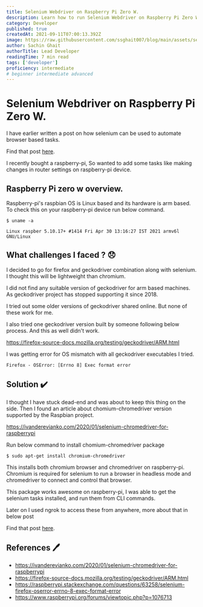 ```yaml
---
title: Selenium Webdriver on Raspberry Pi Zero W.
description: Learn how to run Selenium Webdriver on Raspberry Pi Zero W with the help of chromium-chromedriver package. This guide walks you through the process of installing and using the package to automate browser-based tasks
category: Developer
published: true
createdAt: 2021-09-11T07:00:13.392Z
image: https://raw.githubusercontent.com/ssghait007/blog/main/assets/selenium-on-raspberry-pi.webp
author: Sachin Ghait
authorTitle: Lead Developer
readingTime: 7 min read
tags: ['developer']
proficiency: intermediate
# beginner intermediate advanced 
---
```


# Selenium Webdriver on Raspberry Pi Zero W.

I have earlier written a post on how selenium can be used to automate browser based tasks.

Find that post [here](https://onthegoalways.com/blog/selenium-automate-browser-tasks).

I recently bought a raspberry-pi, So wanted to add some tasks like making changes in router settings on raspberry-pi device.

## Raspberry Pi zero w overview.

Raspberry-pi's raspbian OS is Linux based and its hardware is arm based.
To check this on your raspberry-pi device run below command.

```bash{1,3-5}
$ uname -a

Linux raspber 5.10.17+ #1414 Fri Apr 30 13:16:27 IST 2021 armv6l GNU/Linux
```

## What challenges I faced ? 😞

I decided to go for firefox and geckodriver combination along with selenium. I thought this will be lightweight than chromium.

I did not find any suitable version of geckodriver for arm based machines. As geckodriver project has stopped supporting it since 2018.

I tried out some older versions of geckodriver shared online. But none of these work for me.

I also tried one geckodriver version built by someone following below process. And this as well didn't work.

https://firefox-source-docs.mozilla.org/testing/geckodriver/ARM.html

I was getting error for OS mismatch with all geckodriver executables I tried.

```bash{1,3-5}
Firefox - OSError: [Errno 8] Exec format error
```

## Solution ✔️

I thought I have stuck dead-end and was about to keep this thing on the side.
Then I found an article about chomium-chromedriver version supported by the Raspbian project.

https://ivanderevianko.com/2020/01/selenium-chromedriver-for-raspberrypi

Run below command to install chomium-chromedriver package

```bash{1,3-5}
$ sudo apt-get install chromium-chromedriver
```

This installs both chromium browser and chromedriver on raspberry-pi. Chromium is required for selenium to run a browser in headless mode and chromedriver to connect and control that browser.

This package works awesome on raspberry-pi, I was able to get the selenium tasks
installed, and run them from CLI commands.

Later on I used ngrok to access these from anywhere, more about that in below post

Find that post [here](https://onthegoalways.com/blog/using-ngrok-to-access-raspberry-pi-from-anywhere).

## References 🖊️

- https://ivanderevianko.com/2020/01/selenium-chromedriver-for-raspberrypi
- https://firefox-source-docs.mozilla.org/testing/geckodriver/ARM.html
- https://raspberrypi.stackexchange.com/questions/63258/selenium-firefox-oserror-errno-8-exec-format-error
- https://www.raspberrypi.org/forums/viewtopic.php?p=1076713
